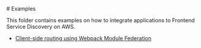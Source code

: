 # Examples

This folder contains examples on how to integrate applications to Frontend Service Discovery on AWS.

* [Client-side routing using Webpack Module Federation](./module-federation/)
